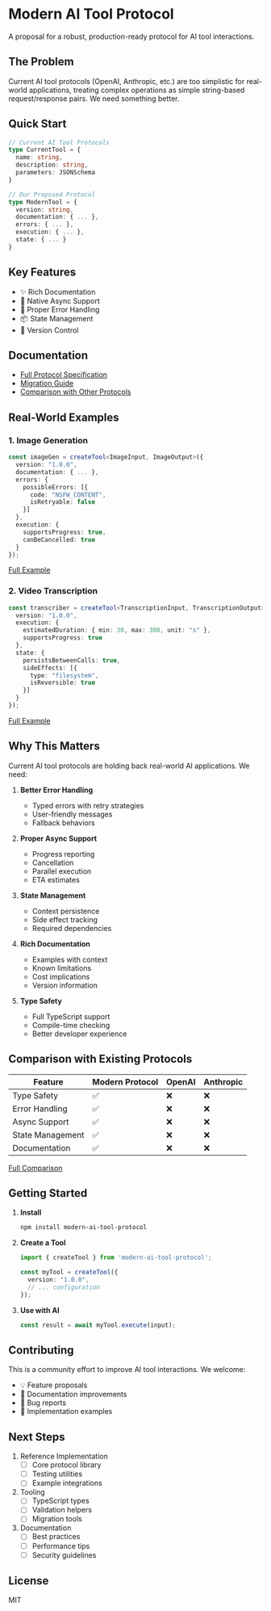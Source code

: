 # Modern AI Tool Protocol

A proposal for a robust, production-ready protocol for AI tool interactions.

## The Problem

Current AI tool protocols (OpenAI, Anthropic, etc.) are too simplistic for real-world applications, treating complex operations as simple string-based request/response pairs. We need something better.

## Quick Start

```typescript
// Current AI Tool Protocols
type CurrentTool = {
  name: string,
  description: string,
  parameters: JSONSchema
}

// Our Proposed Protocol
type ModernTool = {
  version: string,
  documentation: { ... },
  errors: { ... },
  execution: { ... },
  state: { ... }
}
```

## Key Features

- ✨ Rich Documentation
- 🚀 Native Async Support
- 💪 Proper Error Handling
- 📦 State Management
- 🔄 Version Control

## Documentation

- [Full Protocol Specification](./docs/PROTOCOL.md)
- [Migration Guide](./docs/MIGRATING.md)
- [Comparison with Other Protocols](./docs/COMPARISON.md)

## Real-World Examples

### 1. Image Generation
```typescript
const imageGen = createTool<ImageInput, ImageOutput>({
  version: "1.0.0",
  documentation: { ... },
  errors: {
    possibleErrors: [{
      code: "NSFW_CONTENT",
      isRetryable: false
    }]
  },
  execution: {
    supportsProgress: true,
    canBeCancelled: true
  }
});
```
[Full Example](./examples/real-world/image-generation.ts)

### 2. Video Transcription
```typescript
const transcriber = createTool<TranscriptionInput, TranscriptionOutput>({
  version: "1.0.0",
  execution: {
    estimatedDuration: { min: 30, max: 300, unit: "s" },
    supportsProgress: true
  },
  state: {
    persistsBetweenCalls: true,
    sideEffects: [{
      type: "filesystem",
      isReversible: true
    }]
  }
});
```
[Full Example](./examples/real-world/video-transcription.ts)

## Why This Matters

Current AI tool protocols are holding back real-world AI applications. We need:

1. **Better Error Handling**
   - Typed errors with retry strategies
   - User-friendly messages
   - Fallback behaviors

2. **Proper Async Support**
   - Progress reporting
   - Cancellation
   - Parallel execution
   - ETA estimates

3. **State Management**
   - Context persistence
   - Side effect tracking
   - Required dependencies

4. **Rich Documentation**
   - Examples with context
   - Known limitations
   - Cost implications
   - Version information

5. **Type Safety**
   - Full TypeScript support
   - Compile-time checking
   - Better developer experience

## Comparison with Existing Protocols

| Feature | Modern Protocol | OpenAI | Anthropic |
|---------|----------------|---------|-----------|
| Type Safety | ✅ | ❌ | ❌ |
| Error Handling | ✅ | ❌ | ❌ |
| Async Support | ✅ | ❌ | ❌ |
| State Management | ✅ | ❌ | ❌ |
| Documentation | ✅ | ❌ | ❌ |

[Full Comparison](./docs/COMPARISON.md)

## Getting Started

1. **Install**
   ```bash
   npm install modern-ai-tool-protocol
   ```

2. **Create a Tool**
   ```typescript
   import { createTool } from 'modern-ai-tool-protocol';

   const myTool = createTool({
     version: "1.0.0",
     // ... configuration
   });
   ```

3. **Use with AI**
   ```typescript
   const result = await myTool.execute(input);
   ```

## Contributing

This is a community effort to improve AI tool interactions. We welcome:

- 💡 Feature proposals
- 📝 Documentation improvements
- 🐛 Bug reports
- 🤝 Implementation examples

## Next Steps

1. Reference Implementation
   - [ ] Core protocol library
   - [ ] Testing utilities
   - [ ] Example integrations

2. Tooling
   - [ ] TypeScript types
   - [ ] Validation helpers
   - [ ] Migration tools

3. Documentation
   - [ ] Best practices
   - [ ] Performance tips
   - [ ] Security guidelines

## License

MIT
